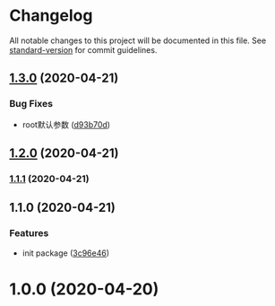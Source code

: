 # Changelog

All notable changes to this project will be documented in this file. See [standard-version](https://github.com/conventional-changelog/standard-version) for commit guidelines.

## [1.3.0](https://github.com/HarryQQ/qhr-scroll-index/compare/prefix_v1.2.0...prefix_v1.3.0) (2020-04-21)


### Bug Fixes

* root默认参数 ([d93b70d](https://github.com/HarryQQ/qhr-scroll-index/commit/d93b70d379ec7b21b7015360e34d6745339936b9))

## [1.2.0](https://github.com/HarryQQ/qhr-scroll-index/compare/prefix_v1.1.1...prefix_v1.2.0) (2020-04-21)

### [1.1.1](https://github.com/HarryQQ/qhr-scroll-index/compare/prefix_v1.1.0...prefix_v1.1.1) (2020-04-21)

## 1.1.0 (2020-04-21)


### Features

* init package ([3c96e46](https://github.com/HarryQQ/qhr-scroll-index/commit/3c96e46436b75016d1acde051a0a395e53692436))

# 1.0.0 (2020-04-20)
